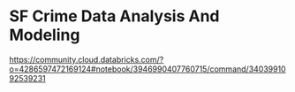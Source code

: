 # SF Crime Data Analysis And Modeling



https://community.cloud.databricks.com/?o=4286597472169124#notebook/3946990407760715/command/3403991092539231
